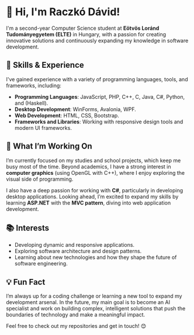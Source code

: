 # 👋 Hi, I'm Raczkó Dávid!  

I'm a second-year Computer Science student at **Eötvös Loránd Tudományegyetem (ELTE)** in Hungary, with a passion for creating innovative solutions and continuously expanding my knowledge in software development.  

## 🌟 Skills & Experience  

I've gained experience with a variety of programming languages, tools, and frameworks, including:  
- **Programming Languages**: JavaScript, PHP, C++, C, Java, C#, Python, and (Haskell).  
- **Desktop Development**: WinForms, Avalonia, WPF.  
- **Web Development**: HTML, CSS, Bootstrap.  
- **Frameworks and Libraries**: Working with responsive design tools and modern UI frameworks.  

## 🌱 What I’m Working On  

I’m currently focused on my studies and school projects, which keep me busy most of the time. Beyond academics, I have a strong interest in **computer graphics** (using OpenGL with C++), where I enjoy exploring the visual side of programming.  

I also have a deep passion for working with **C#**, particularly in developing desktop applications. Looking ahead, I’m excited to expand my skills by learning **ASP.NET** with the **MVC pattern**, diving into web application development.  

## 📚 Interests  

- Developing dynamic and responsive applications.  
- Exploring software architecture and design patterns.  
- Learning about new technologies and how they shape the future of software engineering.  

## 💡 Fun Fact  

I’m always up for a coding challenge or learning a new tool to expand my development arsenal. In the future, my main goal is to become an AI specialist and work on building complex, intelligent solutions that push the boundaries of technology and make a meaningful impact.

Feel free to check out my repositories and get in touch! 😊  
